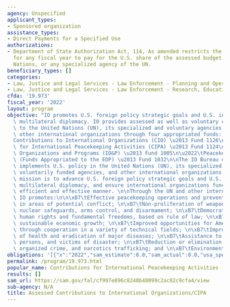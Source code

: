 ```yaml
---
agency: Unspecified
applicant_types:
- Sponsored organization
assistance_types:
- Direct Payments for a Specified Use
authorizations:
- Department of State Authorization Act, 114, As amended restricts the use of funds
  for any fiscal year to pay for the U.S. share of the assessed budget of the United
  Nations, or any specialized agency of the UN.
beneficiary_types: []
categories:
- Law, Justice and Legal Services - Law Enforcement - Planning and Operations
- Law, Justice and Legal Services - Law Enforcement - Research, Education, Training
cfda: '19.973'
fiscal_year: '2022'
layout: program
objective: "IO promotes U.S. foreign policy strategic goals and U.S. interests through\
  \ multilateral diplomacy. IO provides assessed as well as voluntary contributions\
  \ to the United Nations (UN), its specialized and voluntary agencies, and certain\
  \ other international organizations through four appropriated funds: \n\n\u2022\t\
  Contributions to International Organizations (CIO) \u2013 Fund 1126\n\u2022\tContributions\
  \ for International Peacekeeping Activities (CIPA) \u2013 Fund 1124\n\u2022\tInternational\
  \ Organizations and Programs (IO&P) \u2013 Fund 1005\n\u2022\tPeacekeeping Operations\
  \ (Funds Appropriated to the EOP) \u2013 Fund 1032\n\nThe IO Bureau develops and\
  \ implements U.S. policy in the United Nations (UN), its specialized and certain\
  \ voluntarily funded agencies, and other international organizations. IO\u2019s\
  \ mission is to advance U.S. foreign policy strategic goals and U.S. interests through\
  \ multilateral diplomacy, and ensure international organizations function in an\
  \ efficient and effective manner. \n\nThrough the UN and other international organizations,\
  \ IO promotes:\n\n\xB7\tEffective peacekeeping operations and preventive measures\
  \ in areas of potential conflict; \n\xB7\tNon-proliferation of weapons of mass destruction,\
  \ nuclear safeguards, arms control, and disarmament; \n\xB7\tDemocratic principles,\
  \ human rights and fundamental freedoms, based on rule of law; \n\xB7\tEnvironmentally\
  \ sustainable economic growth; \n\xB7\tImproved opportunities for America's economy\
  \ through cooperation in a variety of technical fields; \n\xB7\tImproved standards\
  \ of health and eradication of major diseases; \n\xB7\tAssistance to refugees, displaced\
  \ persons, and victims of disaster; \n\xB7\tReduction or elimination of terrorism,\
  \ organized crime, and narcotics trafficking; and \n\xB7\tEnvironmental cooperation."
obligations: '[{"x":"2022","sam_estimate":0.0,"sam_actual":0.0,"usa_spending_actual":878402194.0},{"x":"2023","sam_estimate":0.0,"sam_actual":0.0,"usa_spending_actual":590821433.0},{"x":"2024","sam_estimate":0.0,"sam_actual":0.0,"usa_spending_actual":0.0}]'
permalink: /program/19.973.html
popular_name: Contributions for International Peacekeeping Activities (CIPA)
results: []
sam_url: https://sam.gov/fal/cf997e896c8240b48099c2ac82c9cfa4/view
sub-agency: N/A
title: Assessed Contributions to International Organizations/CIPA
---
```

